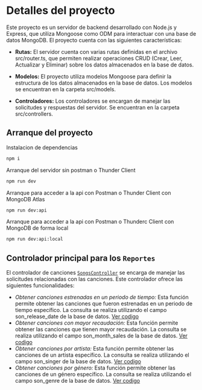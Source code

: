 # Detalles del proyecto
Este proyecto es un servidor de backend desarrollado con Node.js y Express, que utiliza Mongoose como ODM para interactuar con una base de datos MongoDB. El proyecto cuenta con las siguientes características:

* **Rutas:** El servidor cuenta con varias rutas definidas en el archivo src/router.ts, que permiten realizar operaciones CRUD (Crear, Leer, Actualizar y Eliminar) sobre los datos almacenados en la base de datos.

* **Modelos:** El proyecto utiliza modelos Mongoose para definir la estructura de los datos almacenados en la base de datos. Los modelos se encuentran en la carpeta src/models.

* **Controladores:** Los controladores se encargan de manejar las solicitudes y respuestas del servidor. Se encuentran en la carpeta src/controllers.

## Arranque del proyecto
Instalacion de dependencias

```bash
npm i
```

Arranque del servidor sin postman o Thunder Client

```bash
npm run dev
```

Arranque para acceder a la api con Postman o Thunder Client con MongoDB Atlas

```bash
npm run dev:api
```

Arranque para acceder a la api con Postman o Thunderc Client con MongoDB de forma local

```bash
npm run dev:api:local
```

## Controlador principal para los ``Reportes``
El controlador de canciones [``SongsController``](https://github.com/Jonnathan23/Proyect_bd_songs/blob/main/src/controllers/Songs.controller.ts) se encarga de manejar las solicitudes relacionadas con las canciones. Este controlador ofrece las siguientes funcionalidades:

* *Obtener canciones estrenadas en un periodo de tiempo:* Esta función permite obtener las canciones que fueron estrenadas en un periodo de tiempo específico. La consulta se realiza utilizando el campo son_release_date de la base de datos. [Ver codigo](https://github.com/Jonnathan23/Proyect_bd_songs/blob/main/src/controllers/Songs.controller.ts#L48)
* *Obtener canciones con mayor recaudación:* Esta función permite obtener las canciones que tienen mayor recaudación. La consulta se realiza utilizando el campo son_month_sales de la base de datos. [Ver codigo](https://github.com/Jonnathan23/Proyect_bd_songs/blob/main/src/controllers/Songs.controller.ts#L100)
* *Obtener canciones por artista:* Esta función permite obtener las canciones de un artista específico. La consulta se realiza utilizando el campo son_singer de la base de datos. [Ver codigo](https://github.com/Jonnathan23/Proyect_bd_songs/blob/main/src/controllers/Songs.controller.ts#L83)
* *Obtener canciones por género:* Esta función permite obtener las canciones de un género específico. La consulta se realiza utilizando el campo son_genre de la base de datos. [Ver codigo](https://github.com/Jonnathan23/Proyect_bd_songs/blob/main/src/controllers/Songs.controller.ts#L31)
